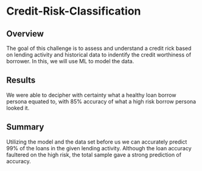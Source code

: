 # Credit-Risk-Classification

## Overview
The goal of this challenge is to assess and understand a credit rick based on lending activity and historical data to indentify the credit worthiness of borrower.
In this, we will use ML to model the data.

## Results
We were able to decipher with certainty what a healthy loan borrow persona equated to, with 85% accuracy of what a high risk borrow persona looked it.

## Summary
Utilizing the model and the data set before us we can accurately predict 99% of the loans in the given lending activity. 
Although the loan accuracy faultered on the high risk, the total sample gave a strong prediction of accuracy. 
